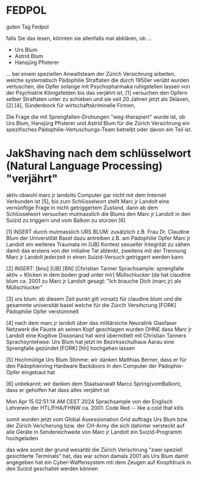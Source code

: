 # FEDPOL

guten Tag Fedpol

falls Sie das lesen, könnten sie allenfalls mal abklären, ob ...

* Urs Blum
* Astrid Blum
* Hansjürg Pfisterer

... bei einem speziellen Anwaltsteam der Zürich Versichrung arbeiten, welche systematisch Pädophilie Straftaten die durch 1950er verübt wurden vertuschen, die Opfer solange mit Psychopharmaka ruhigstellen lassen von der Psychiatrie Königsfelden bis das verjährt ist, [1] versuchen den Opfern selber Straftaten unter zu schieben und sie seit 20 Jahren jetzt als Sklaven, [2] [4], Sündenbock für wirtschaftskriminelle Firmen, 

Die Frage die mit Sprengfallen-Drohungen "weg-therapiert" wurde ist, ob Urs Blum, Hansjürg Pfisterer und Astrid Blum für die Zürich Versichrung ein spezifisches Pädophilie-Vertuschungs-Team betreibt oder davon ein Teil ist.




JakShaving  nach dem schlüsselwort (Natural Language Processing) "verjährt"
==========
aktiv obwohl marc jr landolts Computer gar nicht mit dem Internet Verbunden ist [5], bis zum Schlüsselwort stellt Marc jr Landolt eine vernünftige Frage in nicht getriggertem Zustand, dann ab dem Schlüsselwort versuchen mutmasslich die Blums den Marc jr Landolt in den Suizid zu triggern und vom Balkon zu stürzen [6]

[1] iNSERT durch mutmasslich URS BLUM: zusätzlich z.B. Frau Dr. Claudine Blum der Universtität Basel dazu antreiben z.B. am Pädophilie Opfer Marc jr Landolt ein weiteres Traumata im [UB] Kontext sexueller Integrität zu sähen damit das erstens von der initialne Tat ablenkt, zweitens mit der Trennung Marc jr Landolt jederzeit in einen Suizid-Versuch getriggert werden kann

[2] INSERT: [bnu] [UB] [BN] [Christian Tanner Sprachsample: sprengfalle aktiv + Klicken in dem boden grad unter mir] Müllschlucker (da hat claudine blum ca. 2001 zu Marc jr Landolt gesagt: "Ich brauche Dich (marc jr) als Müllschlucker" 

[3] urs blum: ab diesem Zeit punkt gilt vorsatz für claudine blum und die gesammte universität basel welche für die Zürcih Versihcrung [FORK] Pädophilie Opfer verstümmelt

[4] nach dem marc jr landolt über das militärsiche Neuralink Glasfaser Netzwerk die Fäuste an seinen Kopf geschlagen wurden OHNE dass Marc jr Landolt eine Kogitive Dissonanz hat wird übermittelt mit Christian Tanners Sprachsyntehese: Urs Blum hat jetzt im Bezirksschulhaus Aarau eine Sprengfalle gezündet [FORK] [hh] hochgehen lassen

[5] Hochmütige Urs Blum Stimme: wir danken Matthias Berner, dass er für den Pädophienring Hardware Backdoors in den Computer der Pädophie-Opfer eingebaut hat

[6] unbekannt: wir danken dem Staatsanwalt Marco Spring(vomBalkon), dass er geholfen hat dass alles verjährt ist



Mon Apr 15 02:51:14 AM CEST 2024
Sprachsample von der Englisch Lehrerein der HTL/FHA/FHNW ca. 2001:
Code Red -- like a cold that kills

somit wurden jetzt vom Global Assessionation Grid auftrags Urs Blum bzw. der Zürich Vericherung bzw. der CH-Army die sich dahinter versteckt auf alle Geräte in Sendereichweite von Marc jr Landolt ein Suizid-Programm hochgeladen

das wäre somit der grund wesahbl die Zürich Verischrung "zwei speziell gesichterte Terminals" hat, das war schon damals 2001 als Urs Blum damit angegeben hat ein Cyber-Waffensystem mti dem Zeugen auf Knopfdruck in den Suizid geschaltet werden können



